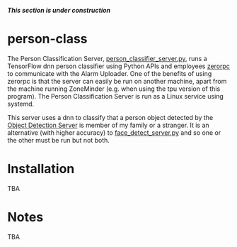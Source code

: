 ***This section is under construction***

# person-class
The Person Classification Server, [person_classifier_server.py](./person_classifier_server.py), runs a TensorFlow dnn person classifier using Python APIs and employees [zerorpc](http://www.zerorpc.io/) to communicate with the Alarm Uploader. One of the benefits of using zerorpc is that the server can easily be run on another machine, apart from the machine running ZoneMinder (e.g. when using the tpu version of this program). The Person Classification Server is run as a Linux service using systemd.

This server uses a dnn to classify that a person object detected by the [Object Detection Server](../obj-detect/obj_detect_server.py) is member of my family or a stranger. It is an alternative (with higher accuracy) to [face_detect_server.py](../face-det-rec/face_detect_server.py) and so one or the other must be run but not both.

# Installation
TBA

# Notes
TBA